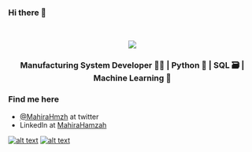 ### Hi there 👋

<!--
**mahirahamzah/mahirahamzah** is a ✨ _special_ ✨ repository because its `README.md` (this file) appears on your GitHub profile.

Here are some ideas to get you started:

- 🔭 I’m currently working on ...
- 🌱 I’m currently learning ...
- 👯 I’m looking to collaborate on ...
- 🤔 I’m looking for help with ...
- 💬 Ask me about ...
- 📫 How to reach me: ...
- 😄 Pronouns: ...
- ⚡ Fun fact: ...
-->

<br>
<p align="center">
<img align="center" src="https://img.shields.io/badge/Mahira-Hamzah-blue">
</p>
<h3 align="center">Manufacturing System Developer 👩‍🏭 | Python 🐍 | SQL 🗃️ | Machine Learning 🎰 </h3>



### Find me here
* [@MahiraHmzh](https://twitter.com/MahiraHmzh?lang=en) at twitter
* LinkedIn at [MahiraHamzah](https://www.linkedin.com/in/mahirahamzah/)


[![alt text][1.1]][1]
[![alt text][2.1]][2]


[1.1]: https://edent.github.io/SuperTinyIcons/images/png/twitter.png
[2.1]: http://www.entypo.com/images/instagram.svg

[1]: http://www.twitter.com/MahiraHmzh
[2]: https://www.instagram.com/aira.hmzh/

